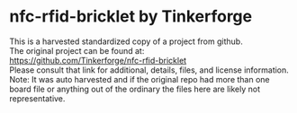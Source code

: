 
# nfc-rfid-bricklet by Tinkerforge  
This is a harvested standardized copy of a project from github.  
The original project can be found at:  
https://github.com/Tinkerforge/nfc-rfid-bricklet  
Please consult that link for additional, details, files, and license information.  
Note: It was auto harvested and if the original repo had more than one board file or anything out of the ordinary the files here are likely not representative.  
    